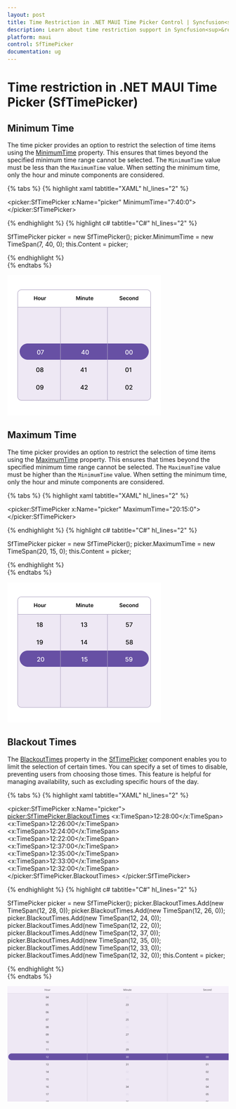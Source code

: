```yaml
---
layout: post
title: Time Restriction in .NET MAUI Time Picker Control | Syncfusion<sup>&reg;</sup>
description: Learn about time restriction support in Syncfusion<sup>&reg;</sup> .NET MAUI Time Picker (SfTImePicker) control and its basic features.
platform: maui
control: SfTimePicker
documentation: ug
---  
```


# Time restriction in .NET MAUI Time Picker (SfTimePicker)

## Minimum Time

The time picker provides an option to restrict the selection of time items using the [MinimumTime](https://help.syncfusion.com/cr/maui/Syncfusion.Maui.Picker.SfTimePicker.html#Syncfusion_Maui_Picker_SfTimePicker_MinimumTime) property. This ensures that times beyond the specified minimum time range cannot be selected. The `MinimumTime` value must be less than the `MaximumTime` value. When setting the minimum time, only the hour and minute components are considered.

{% tabs %}
{% highlight xaml tabtitle="XAML" hl_lines="2" %}

<picker:SfTimePicker x:Name="picker"
                     MinimumTime="7:40:0">
</picker:SfTimePicker>

{% endhighlight %}
{% highlight c# tabtitle="C#" hl_lines="2" %}

SfTimePicker picker = new SfTimePicker();
picker.MinimumTime = new TimeSpan(7, 40, 0);
this.Content = picker;

{% endhighlight %}  
{% endtabs %}

![Minimum time in .NET MAUI Time picker.](images/time-restriction/maui-timepicker-timerestriction-minimumtime.png)

## Maximum Time

The time picker provides an option to restrict the selection of time items using the [MaximumTime](https://help.syncfusion.com/cr/maui/Syncfusion.Maui.Picker.SfTimePicker.html#Syncfusion_Maui_Picker_SfTimePicker_MaximumTime) property. This ensures that times beyond the specified minimum time range cannot be selected. The `MaximumTime` value must be higher than the `MinimumTime` value. When setting the minimum time, only the hour and minute components are considered.

{% tabs %}
{% highlight xaml tabtitle="XAML" hl_lines="2" %}

<picker:SfTimePicker x:Name="picker"
                     MaximumTime="20:15:0">
</picker:SfTimePicker>

{% endhighlight %}
{% highlight c# tabtitle="C#" hl_lines="2" %}

SfTimePicker picker = new SfTimePicker();
picker.MaximumTime = new TimeSpan(20, 15, 0);
this.Content = picker;

{% endhighlight %}  
{% endtabs %}

![Maximum time in .NET MAUI Time picker.](images/time-restriction/maui-timepicker-timerestriction-maximumtime.png)

## Blackout Times

The [BlackoutTimes]() property in the [SfTimePicker](https://help.syncfusion.com/cr/maui/Syncfusion.Maui.Picker.SfTimePicker.html) component enables you to limit the selection of certain times. You can specify a set of times to disable, preventing users from choosing those times. This feature is helpful for managing availability, such as excluding specific hours of the day.

{% tabs %}
{% highlight xaml tabtitle="XAML" hl_lines="2" %}

<picker:SfTimePicker x:Name="picker">
    <picker:SfTimePicker.BlackoutTimes>
        <x:TimeSpan>12:28:00</x:TimeSpan>
        <x:TimeSpan>12:26:00</x:TimeSpan>
        <x:TimeSpan>12:24:00</x:TimeSpan>
        <x:TimeSpan>12:22:00</x:TimeSpan>
        <x:TimeSpan>12:37:00</x:TimeSpan>
        <x:TimeSpan>12:35:00</x:TimeSpan>
        <x:TimeSpan>12:33:00</x:TimeSpan>
        <x:TimeSpan>12:32:00</x:TimeSpan>
    </picker:SfTimePicker.BlackoutTimes>
</picker:SfTimePicker>

{% endhighlight %}
{% highlight c# tabtitle="C#" hl_lines="2" %}

SfTimePicker picker = new SfTimePicker();
picker.BlackoutTimes.Add(new TimeSpan(12, 28, 0));
picker.BlackoutTimes.Add(new TimeSpan(12, 26, 0));
picker.BlackoutTimes.Add(new TimeSpan(12, 24, 0));
picker.BlackoutTimes.Add(new TimeSpan(12, 22, 0));
picker.BlackoutTimes.Add(new TimeSpan(12, 37, 0));
picker.BlackoutTimes.Add(new TimeSpan(12, 35, 0));
picker.BlackoutTimes.Add(new TimeSpan(12, 33, 0));
picker.BlackoutTimes.Add(new TimeSpan(12, 32, 0));
this.Content = picker;

{% endhighlight %}  
{% endtabs %}

![Blackout times in .NET MAUI Time picker.](images/time-restriction/maui-timepicker-timerestriction-blackouttimes.png)